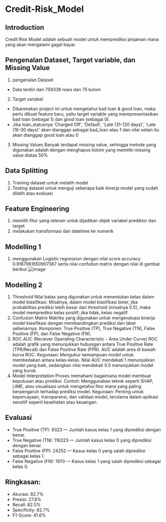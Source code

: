 # Credit-Risk_Model
## Introduction
Credit Risk Model adalah sebuah model untuk memprediksi pinjaman mana yang akan mengalami gagal bayar.

## Pengenalan Dataset, Target variable, dan Missing Value
1. pengenalan Dataset
*  Data terdiri dari 759338 rows dan 75 kolom
  
2. Target variabel
*  Dikarenakan project ini untuk mengetahui bad loan & good loan, maka perlu dibuat feature baru, yaitu target variable yang merepresentasikan bad loan (sebagai 1) dan good loan (sebagai 0). 
*  Jika loan_statusnya 'Charged Off', 'Default', 'Late (31-120 days)', 'Late (16-30 days)' akan dianggap sebagai bad_loan atau 1 dan nilai selain itu akan dianggap good loan atau 0
  
3. Missing Values
   Banyak terdapat missing value, sehingga metode yang digunakan adalah dengan menghapus kolom yang memiliki missing value diatas 50%

 ## Data Splitting
 1. Training dataset untuk melatih model
 2. Testing dataset untuk menguji seberapa baik kinerja model yang sudah dilatih atau evaluasi

 ## Feature Engineering
 1. memilih fitur yang relevan untuk dijadikan objek variabel prediktor dan target
 2. melakukan transformasi dari datetime ke numerik

## Modelling 1
1. menggunakan Logistic regression dengan nilai score accuracy 0.9167961650907367 serta nilai confution matrix dengan nilai di gambar berikut ![image](https://github.com/user-attachments/assets/1d7da55d-b85f-43aa-828b-fb7b749a96f6)

## Modelling 2 
1. Threshold
   Nilai batas yang digunakan untuk menentukan kelas dalam model klasifikasi. Misalnya, dalam model klasifikasi biner, jika probabilitas prediksi lebih besar dari threshold (misalnya 0.5), maka model memprediksi kelas positif; jika tidak, kelas negatif.
2. Confusion Matrix
   Matriks yang digunakan untuk mengevaluasi kinerja model klasifikasi dengan membandingkan prediksi dan label sebenarnya. Komponen: True Positive (TP), True Negative (TN), False Positive (FP), dan False Negative (FN).
3. ROC AUC (Receiver Operating Characteristic - Area Under Curve)
   ROC adalah grafik yang menunjukkan hubungan antara True Positive Rate (TPR/Recall) dan False Positive Rate (FPR). AUC adalah area di bawah kurva ROC.
Kegunaan: Mengukur kemampuan model untuk membedakan antara kelas-kelas. Nilai AUC mendekati 1 menunjukkan model yang baik, sedangkan nilai mendekati 0.5 menunjukkan model yang buruk.
4. Model Interpretation
  Proses memahami bagaimana model membuat keputusan atau prediksi.
Contoh: Menggunakan teknik seperti SHAP, LIME, atau visualisasi untuk mengetahui fitur mana yang paling berpengaruh terhadap prediksi model.
Kegunaan: Penting untuk kepercayaan, transparansi, dan validasi model, terutama dalam aplikasi sensitif seperti kesehatan atau keuangan.

## Evaluasi 
* True Positive (TP): 9323 — Jumlah kasus kelas 1 yang diprediksi dengan benar.
* True Negative (TN): 116323 — Jumlah kasus kelas 0 yang diprediksi dengan benar.
* False Positive (FP): 24252 — Kasus kelas 0 yang salah diprediksi sebagai kelas 1.
* False Negative (FN): 1970 — Kasus kelas 1 yang salah diprediksi sebagai kelas 0.

## Ringkasan:
* Akurasi: 82.7%
* Presisi: 27.8%
* Recall: 82.5%
* Specificity: 82.7%
* F1-Score: 41.6%




